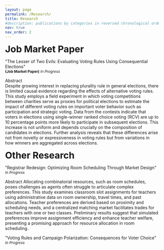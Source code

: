 ```yaml
---
layout: page
permalink: /Research/
title: Research
#description: publications by categories in reversed chronological order. generated by jekyll-scholar.
nav: true
nav_order: 2
---
```


<!-- _pages/publications.md -->

<span style="font-size:30px;"><strong>Job Market Paper</strong></span>

<p>
  "The Lesser of Two Evils: Evaluating Voting Rules Using Consequential Elections"<br>
  <span style="font-size:12px;"><strong>(Job Market Paper)</strong> <em>In Progress</em></span>
</p>

Abstract  
Despite growing interest in replacing plurality rule in general elections, there is limited causal evidence regarding the effects of alternative voting rules. This study employs a field experiment in which voting competitions between charities serve as proxies for political elections to estimate the impact of different voting rules on important voter behavior such as participation and strategic voting. Data from the contests indicate that voters in elections using single-winner ranked choice voting (RCV) are up to 10 percentage points more likely to participate in subsequent elections. This increase is not uniform and depends crucially on the composition of candidates in elections. Further analysis reveals that these differences arise not from novelty or expressiveness in voting rules but from variations in how winners are aggregated across elections.
 

<span style="font-size:30px;"><strong>Other Research</strong></span>

<p>
  "Registrar Redesign: Optimizing Room Scheduling Through Market Design"<br>
  <span style="font-size:12px;"><em>In Progress</em></span>
</p>

Abstract
Allocating combinatorial resources, such as room schedules, poses challenges as agents often struggle to articulate complex preferences. This study examines classroom slot assignments for teachers using administrative data on room ownership, travel times, and past allocations. Teacher preferences are derived based on proximity and scheduling needs, and a centralized matching market facilitates trades for teachers with one or two classes. Preliminary results suggest that simulated preferences improve assignment efficiency and enhance teacher welfare, presenting a promising approach for resource allocation in room scheduling.

<p>
  "Voting Rules and Campaign Polarization: Consequences for Voter Choice"<br>
  <span style="font-size:12px;"><em>In Progress</em></span>
</p>